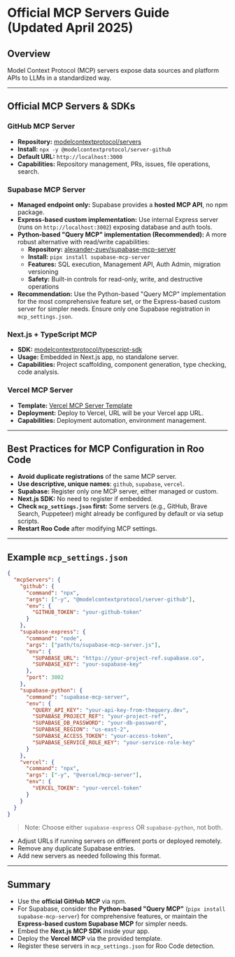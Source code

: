 # Official MCP Servers Guide (Updated April 2025)

## Overview
Model Context Protocol (MCP) servers expose data sources and platform APIs to LLMs in a standardized way.

---

## Official MCP Servers & SDKs

### GitHub MCP Server
- **Repository:** [modelcontextprotocol/servers](https://github.com/modelcontextprotocol/servers)
- **Install:** `npx -y @modelcontextprotocol/server-github`
- **Default URL:** `http://localhost:3000`
- **Capabilities:** Repository management, PRs, issues, file operations, search.

### Supabase MCP Server
- **Managed endpoint only:**
  Supabase provides a **hosted MCP API**, no npm package.
- **Express-based custom implementation:**
  Use internal Express server (runs on `http://localhost:3002`) exposing database and auth tools.
- **Python-based "Query MCP" implementation (Recommended):**
  A more robust alternative with read/write capabilities:
  - **Repository:** [alexander-zuev/supabase-mcp-server](https://github.com/alexander-zuev/supabase-mcp-server)
  - **Install:** `pipx install supabase-mcp-server`
  - **Features:** SQL execution, Management API, Auth Admin, migration versioning
  - **Safety:** Built-in controls for read-only, write, and destructive operations
- **Recommendation:**
  Use the Python-based "Query MCP" implementation for the most comprehensive feature set, or the Express-based custom server for simpler needs. Ensure only one Supabase registration in `mcp_settings.json`.

### Next.js + TypeScript MCP
- **SDK:** [modelcontextprotocol/typescript-sdk](https://github.com/modelcontextprotocol/typescript-sdk)
- **Usage:** Embedded in Next.js app, no standalone server.
- **Capabilities:** Project scaffolding, component generation, type checking, code analysis.

### Vercel MCP Server
- **Template:** [Vercel MCP Server Template](https://vercel.com/templates/other/model-context-protocol-mcp-with-vercel-functions)
- **Deployment:** Deploy to Vercel, URL will be your Vercel app URL.
- **Capabilities:** Deployment automation, environment management.

---

## Best Practices for MCP Configuration in Roo Code

- **Avoid duplicate registrations** of the same MCP server.
- **Use descriptive, unique names**: `github`, `supabase`, `vercel`.
- **Supabase:** Register only one MCP server, either managed or custom.
- **Next.js SDK:** No need to register if embedded.
- **Check `mcp_settings.json` first:** Some servers (e.g., GitHub, Brave Search, Puppeteer) might already be configured by default or via setup scripts.
- **Restart Roo Code** after modifying MCP settings.

---

## Example `mcp_settings.json`

```json
{
  "mcpServers": {
    "github": {
      "command": "npx",
      "args": ["-y", "@modelcontextprotocol/server-github"],
      "env": {
        "GITHUB_TOKEN": "your-github-token"
      }
    },
    "supabase-express": {
      "command": "node",
      "args": ["path/to/supabase-mcp-server.js"],
      "env": {
        "SUPABASE_URL": "https://your-project-ref.supabase.co",
        "SUPABASE_KEY": "your-supabase-key"
      },
      "port": 3002
    },
    "supabase-python": {
      "command": "supabase-mcp-server",
      "env": {
        "QUERY_API_KEY": "your-api-key-from-thequery.dev",
        "SUPABASE_PROJECT_REF": "your-project-ref",
        "SUPABASE_DB_PASSWORD": "your-db-password",
        "SUPABASE_REGION": "us-east-2",
        "SUPABASE_ACCESS_TOKEN": "your-access-token",
        "SUPABASE_SERVICE_ROLE_KEY": "your-service-role-key"
      }
    },
    "vercel": {
      "command": "npx",
      "args": ["-y", "@vercel/mcp-server"],
      "env": {
        "VERCEL_TOKEN": "your-vercel-token"
      }
    }
  }
}
```

> Note: Choose either `supabase-express` OR `supabase-python`, not both.

- Adjust URLs if running servers on different ports or deployed remotely.
- Remove any duplicate Supabase entries.
- Add new servers as needed following this format.

---

## Summary

- Use the **official GitHub MCP** via npm.
- For Supabase, consider the **Python-based "Query MCP"** (`pipx install supabase-mcp-server`) for comprehensive features, or maintain the **Express-based custom Supabase MCP** for simpler needs.
- Embed the **Next.js MCP SDK** inside your app.
- Deploy the **Vercel MCP** via the provided template.
- Register these servers in `mcp_settings.json` for Roo Code detection.